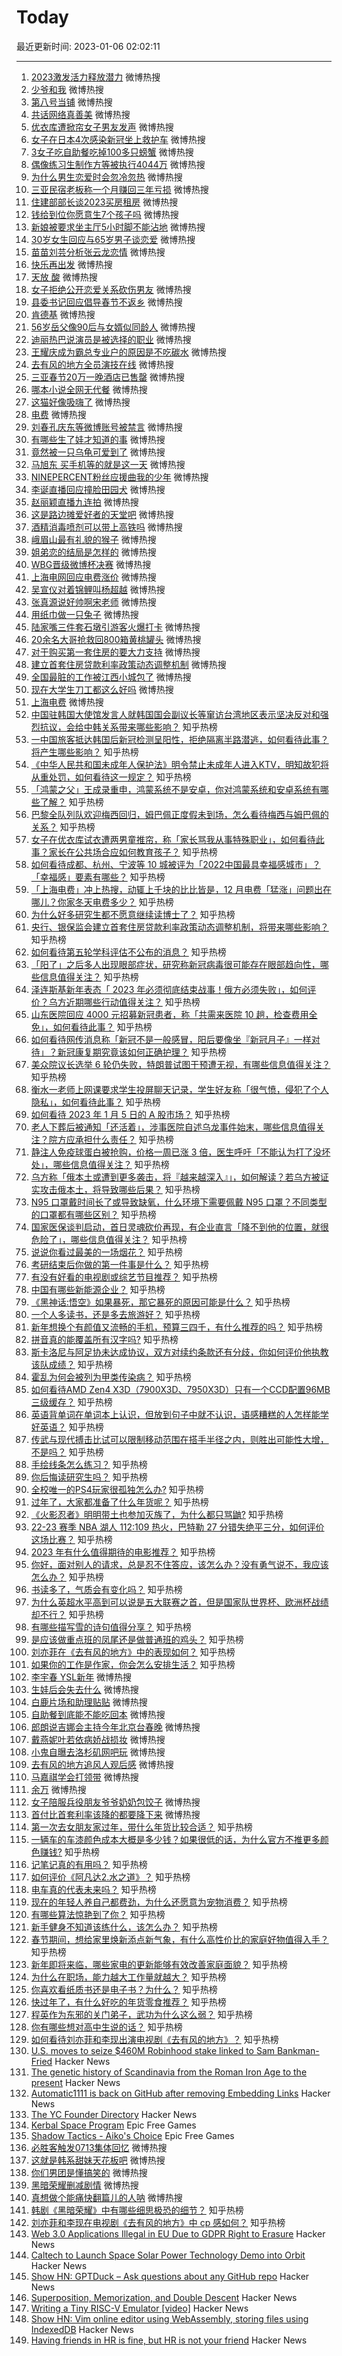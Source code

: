 # Today

最近更新时间: 2023-01-06 02:02:11

--- 
1. [2023激发活力释放潜力](https://s.weibo.com/weibo?q=%232023%E6%BF%80%E5%8F%91%E6%B4%BB%E5%8A%9B%E9%87%8A%E6%94%BE%E6%BD%9C%E5%8A%9B%23&Refer=top) 微博热搜
2. [少爷和我](https://s.weibo.com/weibo?q=%23%E5%B0%91%E7%88%B7%E5%92%8C%E6%88%91%23&Refer=top) 微博热搜
3. [第八号当铺](https://s.weibo.com/weibo?q=%23%E7%AC%AC%E5%85%AB%E5%8F%B7%E5%BD%93%E9%93%BA%23&Refer=top) 微博热搜
4. [共话网络真善美](https://s.weibo.com/weibo?q=%23%E5%85%B1%E8%AF%9D%E7%BD%91%E7%BB%9C%E7%9C%9F%E5%96%84%E7%BE%8E%23&Refer=top) 微博热搜
5. [优衣库遭掀帘女子男友发声](https://s.weibo.com/weibo?q=%23%E4%BC%98%E8%A1%A3%E5%BA%93%E9%81%AD%E6%8E%80%E5%B8%98%E5%A5%B3%E5%AD%90%E7%94%B7%E5%8F%8B%E5%8F%91%E5%A3%B0%23&Refer=top) 微博热搜
6. [女子在日本4次感染新冠坐上救护车](https://s.weibo.com/weibo?q=%23%E5%A5%B3%E5%AD%90%E5%9C%A8%E6%97%A5%E6%9C%AC4%E6%AC%A1%E6%84%9F%E6%9F%93%E6%96%B0%E5%86%A0%E5%9D%90%E4%B8%8A%E6%95%91%E6%8A%A4%E8%BD%A6%23&Refer=top) 微博热搜
7. [3女子吃自助餐吃掉100多只螃蟹](https://s.weibo.com/weibo?q=%233%E5%A5%B3%E5%AD%90%E5%90%83%E8%87%AA%E5%8A%A9%E9%A4%90%E5%90%83%E6%8E%89100%E5%A4%9A%E5%8F%AA%E8%9E%83%E8%9F%B9%23&Refer=top) 微博热搜
8. [偶像练习生制作方等被执行4044万](https://s.weibo.com/weibo?q=%23%E5%81%B6%E5%83%8F%E7%BB%83%E4%B9%A0%E7%94%9F%E5%88%B6%E4%BD%9C%E6%96%B9%E7%AD%89%E8%A2%AB%E6%89%A7%E8%A1%8C4044%E4%B8%87%23&Refer=top) 微博热搜
9. [为什么男生恋爱时会忽冷忽热](https://s.weibo.com/weibo?q=%23%E4%B8%BA%E4%BB%80%E4%B9%88%E7%94%B7%E7%94%9F%E6%81%8B%E7%88%B1%E6%97%B6%E4%BC%9A%E5%BF%BD%E5%86%B7%E5%BF%BD%E7%83%AD%23&Refer=top) 微博热搜
10. [三亚民宿老板称一个月赚回三年亏损](https://s.weibo.com/weibo?q=%23%E4%B8%89%E4%BA%9A%E6%B0%91%E5%AE%BF%E8%80%81%E6%9D%BF%E7%A7%B0%E4%B8%80%E4%B8%AA%E6%9C%88%E8%B5%9A%E5%9B%9E%E4%B8%89%E5%B9%B4%E4%BA%8F%E6%8D%9F%23&Refer=top) 微博热搜
11. [住建部部长谈2023买房租房](https://s.weibo.com/weibo?q=%23%E4%BD%8F%E5%BB%BA%E9%83%A8%E9%83%A8%E9%95%BF%E8%B0%882023%E4%B9%B0%E6%88%BF%E7%A7%9F%E6%88%BF%23&Refer=top) 微博热搜
12. [钱给到位你愿意生7个孩子吗](https://s.weibo.com/weibo?q=%23%E9%92%B1%E7%BB%99%E5%88%B0%E4%BD%8D%E4%BD%A0%E6%84%BF%E6%84%8F%E7%94%9F7%E4%B8%AA%E5%AD%A9%E5%AD%90%E5%90%97%23&Refer=top) 微博热搜
13. [新娘被要求坐主厅5小时脚不能沾地](https://s.weibo.com/weibo?q=%23%E6%96%B0%E5%A8%98%E8%A2%AB%E8%A6%81%E6%B1%82%E5%9D%90%E4%B8%BB%E5%8E%855%E5%B0%8F%E6%97%B6%E8%84%9A%E4%B8%8D%E8%83%BD%E6%B2%BE%E5%9C%B0%23&Refer=top) 微博热搜
14. [30岁女生回应与65岁男子谈恋爱](https://s.weibo.com/weibo?q=%2330%E5%B2%81%E5%A5%B3%E7%94%9F%E5%9B%9E%E5%BA%94%E4%B8%8E65%E5%B2%81%E7%94%B7%E5%AD%90%E8%B0%88%E6%81%8B%E7%88%B1%23&Refer=top) 微博热搜
15. [苗苗刘芸分析张云龙恋情](https://s.weibo.com/weibo?q=%23%E8%8B%97%E8%8B%97%E5%88%98%E8%8A%B8%E5%88%86%E6%9E%90%E5%BC%A0%E4%BA%91%E9%BE%99%E6%81%8B%E6%83%85%23&Refer=top) 微博热搜
16. [快乐再出发](https://s.weibo.com/weibo?q=%23%E5%BF%AB%E4%B9%90%E5%86%8D%E5%87%BA%E5%8F%91%23&Refer=top) 微博热搜
17. [天放 酸](https://s.weibo.com/weibo?q=%23%E5%A4%A9%E6%94%BE+%E9%85%B8%23&Refer=top) 微博热搜
18. [女子拒绝公开恋爱关系砍伤男友](https://s.weibo.com/weibo?q=%23%E5%A5%B3%E5%AD%90%E6%8B%92%E7%BB%9D%E5%85%AC%E5%BC%80%E6%81%8B%E7%88%B1%E5%85%B3%E7%B3%BB%E7%A0%8D%E4%BC%A4%E7%94%B7%E5%8F%8B%23&Refer=top) 微博热搜
19. [县委书记回应倡导春节不返乡](https://s.weibo.com/weibo?q=%23%E5%8E%BF%E5%A7%94%E4%B9%A6%E8%AE%B0%E5%9B%9E%E5%BA%94%E5%80%A1%E5%AF%BC%E6%98%A5%E8%8A%82%E4%B8%8D%E8%BF%94%E4%B9%A1%23&Refer=top) 微博热搜
20. [肯德基](https://s.weibo.com/weibo?q=%23%E8%82%AF%E5%BE%B7%E5%9F%BA%23&Refer=top) 微博热搜
21. [56岁岳父像90后与女婿似同龄人](https://s.weibo.com/weibo?q=%2356%E5%B2%81%E5%B2%B3%E7%88%B6%E5%83%8F90%E5%90%8E%E4%B8%8E%E5%A5%B3%E5%A9%BF%E4%BC%BC%E5%90%8C%E9%BE%84%E4%BA%BA%23&Refer=top) 微博热搜
22. [迪丽热巴说演员是被选择的职业](https://s.weibo.com/weibo?q=%23%E8%BF%AA%E4%B8%BD%E7%83%AD%E5%B7%B4%E8%AF%B4%E6%BC%94%E5%91%98%E6%98%AF%E8%A2%AB%E9%80%89%E6%8B%A9%E7%9A%84%E8%81%8C%E4%B8%9A%23&Refer=top) 微博热搜
23. [王耀庆成为霸总专业户的原因是不吃碳水](https://s.weibo.com/weibo?q=%23%E7%8E%8B%E8%80%80%E5%BA%86%E6%88%90%E4%B8%BA%E9%9C%B8%E6%80%BB%E4%B8%93%E4%B8%9A%E6%88%B7%E7%9A%84%E5%8E%9F%E5%9B%A0%E6%98%AF%E4%B8%8D%E5%90%83%E7%A2%B3%E6%B0%B4%23&Refer=top) 微博热搜
24. [去有风的地方全员演技在线](https://s.weibo.com/weibo?q=%23%E5%8E%BB%E6%9C%89%E9%A3%8E%E7%9A%84%E5%9C%B0%E6%96%B9%E5%85%A8%E5%91%98%E6%BC%94%E6%8A%80%E5%9C%A8%E7%BA%BF%23&Refer=top) 微博热搜
25. [三亚春节20万一晚酒店已售罄](https://s.weibo.com/weibo?q=%23%E4%B8%89%E4%BA%9A%E6%98%A5%E8%8A%8220%E4%B8%87%E4%B8%80%E6%99%9A%E9%85%92%E5%BA%97%E5%B7%B2%E5%94%AE%E7%BD%84%23&Refer=top) 微博热搜
26. [哪本小说全网无代餐](https://s.weibo.com/weibo?q=%23%E5%93%AA%E6%9C%AC%E5%B0%8F%E8%AF%B4%E5%85%A8%E7%BD%91%E6%97%A0%E4%BB%A3%E9%A4%90%23&Refer=top) 微博热搜
27. [这猫好像吸嗨了](https://s.weibo.com/weibo?q=%23%E8%BF%99%E7%8C%AB%E5%A5%BD%E5%83%8F%E5%90%B8%E5%97%A8%E4%BA%86%23&Refer=top) 微博热搜
28. [电费](https://s.weibo.com/weibo?q=%23%E7%94%B5%E8%B4%B9%23&Refer=top) 微博热搜
29. [刘春孔庆东等微博账号被禁言](https://s.weibo.com/weibo?q=%23%E5%88%98%E6%98%A5%E5%AD%94%E5%BA%86%E4%B8%9C%E7%AD%89%E5%BE%AE%E5%8D%9A%E8%B4%A6%E5%8F%B7%E8%A2%AB%E7%A6%81%E8%A8%80%23&Refer=top) 微博热搜
30. [有哪些生了娃才知道的事](https://s.weibo.com/weibo?q=%23%E6%9C%89%E5%93%AA%E4%BA%9B%E7%94%9F%E4%BA%86%E5%A8%83%E6%89%8D%E7%9F%A5%E9%81%93%E7%9A%84%E4%BA%8B%23&Refer=top) 微博热搜
31. [竟然被一只乌龟可爱到了](https://s.weibo.com/weibo?q=%23%E7%AB%9F%E7%84%B6%E8%A2%AB%E4%B8%80%E5%8F%AA%E4%B9%8C%E9%BE%9F%E5%8F%AF%E7%88%B1%E5%88%B0%E4%BA%86%23&Refer=top) 微博热搜
32. [马旭东 买手机等的就是这一天](https://s.weibo.com/weibo?q=%23%E9%A9%AC%E6%97%AD%E4%B8%9C+%E4%B9%B0%E6%89%8B%E6%9C%BA%E7%AD%89%E7%9A%84%E5%B0%B1%E6%98%AF%E8%BF%99%E4%B8%80%E5%A4%A9%23&Refer=top) 微博热搜
33. [NINEPERCENT粉丝应援曲我的少年](https://s.weibo.com/weibo?q=%23NINEPERCENT%E7%B2%89%E4%B8%9D%E5%BA%94%E6%8F%B4%E6%9B%B2%E6%88%91%E7%9A%84%E5%B0%91%E5%B9%B4%23&Refer=top) 微博热搜
34. [李诞直播回应撞脸田园犬](https://s.weibo.com/weibo?q=%23%E6%9D%8E%E8%AF%9E%E7%9B%B4%E6%92%AD%E5%9B%9E%E5%BA%94%E6%92%9E%E8%84%B8%E7%94%B0%E5%9B%AD%E7%8A%AC%23&Refer=top) 微博热搜
35. [赵丽颖直播九连拍](https://s.weibo.com/weibo?q=%23%E8%B5%B5%E4%B8%BD%E9%A2%96%E7%9B%B4%E6%92%AD%E4%B9%9D%E8%BF%9E%E6%8B%8D%23&Refer=top) 微博热搜
36. [这是路边摊爱好者的天堂吧](https://s.weibo.com/weibo?q=%23%E8%BF%99%E6%98%AF%E8%B7%AF%E8%BE%B9%E6%91%8A%E7%88%B1%E5%A5%BD%E8%80%85%E7%9A%84%E5%A4%A9%E5%A0%82%E5%90%A7%23&Refer=top) 微博热搜
37. [酒精消毒喷剂可以带上高铁吗](https://s.weibo.com/weibo?q=%23%E9%85%92%E7%B2%BE%E6%B6%88%E6%AF%92%E5%96%B7%E5%89%82%E5%8F%AF%E4%BB%A5%E5%B8%A6%E4%B8%8A%E9%AB%98%E9%93%81%E5%90%97%23&Refer=top) 微博热搜
38. [峨眉山最有礼貌的猴子](https://s.weibo.com/weibo?q=%23%E5%B3%A8%E7%9C%89%E5%B1%B1%E6%9C%80%E6%9C%89%E7%A4%BC%E8%B2%8C%E7%9A%84%E7%8C%B4%E5%AD%90%23&Refer=top) 微博热搜
39. [姐弟恋的结局是怎样的](https://s.weibo.com/weibo?q=%23%E5%A7%90%E5%BC%9F%E6%81%8B%E7%9A%84%E7%BB%93%E5%B1%80%E6%98%AF%E6%80%8E%E6%A0%B7%E7%9A%84%23&Refer=top) 微博热搜
40. [WBG晋级微博杯决赛](https://s.weibo.com/weibo?q=%23WBG%E6%99%8B%E7%BA%A7%E5%BE%AE%E5%8D%9A%E6%9D%AF%E5%86%B3%E8%B5%9B%23&Refer=top) 微博热搜
41. [上海电网回应电费涨价](https://s.weibo.com/weibo?q=%23%E4%B8%8A%E6%B5%B7%E7%94%B5%E7%BD%91%E5%9B%9E%E5%BA%94%E7%94%B5%E8%B4%B9%E6%B6%A8%E4%BB%B7%23&Refer=top) 微博热搜
42. [吴宣仪对着锦鲤叫杨超越](https://s.weibo.com/weibo?q=%23%E5%90%B4%E5%AE%A3%E4%BB%AA%E5%AF%B9%E7%9D%80%E9%94%A6%E9%B2%A4%E5%8F%AB%E6%9D%A8%E8%B6%85%E8%B6%8A%23&Refer=top) 微博热搜
43. [张真源说好帅啊宋老师](https://s.weibo.com/weibo?q=%23%E5%BC%A0%E7%9C%9F%E6%BA%90%E8%AF%B4%E5%A5%BD%E5%B8%85%E5%95%8A%E5%AE%8B%E8%80%81%E5%B8%88%23&Refer=top) 微博热搜
44. [用纸巾做一只兔子](https://s.weibo.com/weibo?q=%23%E7%94%A8%E7%BA%B8%E5%B7%BE%E5%81%9A%E4%B8%80%E5%8F%AA%E5%85%94%E5%AD%90%23&Refer=top) 微博热搜
45. [陆家嘴三件套石墩引游客火爆打卡](https://s.weibo.com/weibo?q=%23%E9%99%86%E5%AE%B6%E5%98%B4%E4%B8%89%E4%BB%B6%E5%A5%97%E7%9F%B3%E5%A2%A9%E5%BC%95%E6%B8%B8%E5%AE%A2%E7%81%AB%E7%88%86%E6%89%93%E5%8D%A1%23&Refer=top) 微博热搜
46. [20余名大哥抢救回800箱黄桃罐头](https://s.weibo.com/weibo?q=%2320%E4%BD%99%E5%90%8D%E5%A4%A7%E5%93%A5%E6%8A%A2%E6%95%91%E5%9B%9E800%E7%AE%B1%E9%BB%84%E6%A1%83%E7%BD%90%E5%A4%B4%23&Refer=top) 微博热搜
47. [对于购买第一套住房的要大力支持](https://s.weibo.com/weibo?q=%23%E5%AF%B9%E4%BA%8E%E8%B4%AD%E4%B9%B0%E7%AC%AC%E4%B8%80%E5%A5%97%E4%BD%8F%E6%88%BF%E7%9A%84%E8%A6%81%E5%A4%A7%E5%8A%9B%E6%94%AF%E6%8C%81%23&Refer=top) 微博热搜
48. [建立首套住房贷款利率政策动态调整机制](https://s.weibo.com/weibo?q=%23%E5%BB%BA%E7%AB%8B%E9%A6%96%E5%A5%97%E4%BD%8F%E6%88%BF%E8%B4%B7%E6%AC%BE%E5%88%A9%E7%8E%87%E6%94%BF%E7%AD%96%E5%8A%A8%E6%80%81%E8%B0%83%E6%95%B4%E6%9C%BA%E5%88%B6%23&Refer=top) 微博热搜
49. [全国最脏的工作被江西小城包了](https://s.weibo.com/weibo?q=%23%E5%85%A8%E5%9B%BD%E6%9C%80%E8%84%8F%E7%9A%84%E5%B7%A5%E4%BD%9C%E8%A2%AB%E6%B1%9F%E8%A5%BF%E5%B0%8F%E5%9F%8E%E5%8C%85%E4%BA%86%23&Refer=top) 微博热搜
50. [现在大学生刀工都这么好吗](https://s.weibo.com/weibo?q=%23%E7%8E%B0%E5%9C%A8%E5%A4%A7%E5%AD%A6%E7%94%9F%E5%88%80%E5%B7%A5%E9%83%BD%E8%BF%99%E4%B9%88%E5%A5%BD%E5%90%97%23&Refer=top) 微博热搜
51. [上海电费](https://s.weibo.com/weibo?q=%23%E4%B8%8A%E6%B5%B7%E7%94%B5%E8%B4%B9%23&Refer=top) 微博热搜
52. [中国驻韩国大使馆发言人就韩国国会副议长等窜访台湾地区表示坚决反对和强烈抗议，会给中韩关系带来哪些影响？](https://www.zhihu.com/question/576902741) 知乎热榜
53. [一中国旅客抵达韩国后新冠检测呈阳性，拒绝隔离半路潜逃，如何看待此事？将产生哪些影响？](https://www.zhihu.com/question/576726878) 知乎热榜
54. [《中华人民共和国未成年人保护法》明令禁止未成年人进入KTV，明知故犯将从重处罚，如何看待这一规定？](https://www.zhihu.com/question/576748516) 知乎热榜
55. [「鸿蒙之父」王成录重申，鸿蒙系统不是安卓，你对鸿蒙系统和安卓系统有哪些了解？](https://www.zhihu.com/question/576633274) 知乎热榜
56. [巴黎全队列队欢迎梅西回归，姆巴佩正度假未到场，怎么看待梅西与姆巴佩的关系？](https://www.zhihu.com/question/576776956) 知乎热榜
57. [女子在优衣库试衣遭两男童推帘，称「家长骂我从事特殊职业」，如何看待此事？家长在公共场合应如何教育孩子？](https://www.zhihu.com/question/576655179) 知乎热榜
58. [如何看待成都、杭州、宁波等 10 城被评为「2022中国最具幸福感城市」？「幸福感」要素有哪些？](https://www.zhihu.com/question/573856275) 知乎热榜
59. [「上海电费」冲上热搜，动辄上千块的比比皆是，12 月电费「猛涨」问题出在哪儿？你家冬天电费多少？](https://www.zhihu.com/question/576938646) 知乎热榜
60. [为什么好多研究生都不愿意继续读博士了？](https://www.zhihu.com/question/575717530) 知乎热榜
61. [央行、银保监会建立首套住房贷款利率政策动态调整机制，将带来哪些影响？](https://www.zhihu.com/question/576949839) 知乎热榜
62. [如何看待第五轮学科评估不公布的消息？](https://www.zhihu.com/question/575599690) 知乎热榜
63. [「阳了」之后多人出现眼部症状，研究称新冠病毒很可能存在眼部趋向性，哪些信息值得关注？](https://www.zhihu.com/question/576896788) 知乎热榜
64. [泽连斯基新年表态「 2023 年必须彻底结束战事！俄方必须失败」，如何评价？乌方近期哪些行动值得关注？](https://www.zhihu.com/question/576936549) 知乎热榜
65. [山东医院回应 4000 元招募新冠患者，称「共需来医院 10 趟，检查费用全免」，如何看待此事？](https://www.zhihu.com/question/576665215) 知乎热榜
66. [如何看待网传消息称「新冠不是一般感冒，阳后要像坐『新冠月子』一样对待」？新冠康复期究竟该如何正确护理？](https://www.zhihu.com/question/576684143) 知乎热榜
67. [美众院议长选举 6 轮仍失败，特朗普试图干预遭无视，有哪些信息值得关注？](https://www.zhihu.com/question/576883473) 知乎热榜
68. [衡水一老师上网课要求学生投屏聊天记录，学生好友称「很气愤，侵犯了个人隐私」，如何看待此事？](https://www.zhihu.com/question/576526204) 知乎热榜
69. [如何看待 2023 年 1 月 5 日的 A 股市场？](https://www.zhihu.com/question/576900400) 知乎热榜
70. [老人下葬后被通知「还活着」，涉事医院自述乌龙事件始末，哪些信息值得关注？院方应承担什么责任？](https://www.zhihu.com/question/576646739) 知乎热榜
71. [静注人免疫球蛋白被抢购，价格一周已涨 3 倍，医生呼吁「不能认为打了没坏处」，哪些信息值得关注？](https://www.zhihu.com/question/576762165) 知乎热榜
72. [乌方称「俄本土或遭到更多袭击，将『越来越深入』」，如何解读？若乌方被证实攻击俄本土，将导致哪些后果？](https://www.zhihu.com/question/576953525) 知乎热榜
73. [N95 口罩戴时间长了或导致缺氧，什么环境下需要佩戴 N95 口罩？不同类型的口罩都有哪些区别？](https://www.zhihu.com/question/576522792) 知乎热榜
74. [国家医保谈判启动，首日灵魂砍价再现，有企业直言「降不到他的位置，就很危险了」，哪些信息值得关注？](https://www.zhihu.com/question/576881753) 知乎热榜
75. [说说你看过最美的一场烟花？](https://www.zhihu.com/question/576707544) 知乎热榜
76. [考研结束后你做的第一件事是什么？](https://www.zhihu.com/question/508420803) 知乎热榜
77. [有没有好看的电视剧或综艺节目推荐？](https://www.zhihu.com/question/574373070) 知乎热榜
78. [中国有哪些新能源企业？](https://www.zhihu.com/question/547671704) 知乎热榜
79. [《黑神话:悟空》如果暴死，那它暴死的原因可能是什么？](https://www.zhihu.com/question/416636401) 知乎热榜
80. [一个人多读书，还是多去旅游好？](https://www.zhihu.com/question/576227742) 知乎热榜
81. [新年想换个有颜值又流畅的手机，预算三四千，有什么推荐的吗？](https://www.zhihu.com/question/576727240) 知乎热榜
82. [拼音真的能覆盖所有汉字吗?](https://www.zhihu.com/question/576471799) 知乎热榜
83. [斯卡洛尼与阿足协未达成协议，双方对续约条款还有分歧，你如何评价他执教该队成绩？](https://www.zhihu.com/question/575901296) 知乎热榜
84. [霍乱为何会被列为甲类传染病？](https://www.zhihu.com/question/542631106) 知乎热榜
85. [如何看待AMD Zen4 X3D（7900X3D、7950X3D）只有一个CCD配置96MB三级缓存？](https://www.zhihu.com/question/576897865) 知乎热榜
86. [英语背单词在单词本上认识，但放到句子中就不认识，语感糟糕的人怎样能学好英语？](https://www.zhihu.com/question/566986278) 知乎热榜
87. [传武与现代搏击比试可以限制移动范围在搭手半径之内，则胜出可能性大增，不是吗？](https://www.zhihu.com/question/575581636) 知乎热榜
88. [手绘线条怎么练习？](https://www.zhihu.com/question/36058601) 知乎热榜
89. [你后悔读研究生吗？](https://www.zhihu.com/question/28347397) 知乎热榜
90. [全校唯一的PS4玩家很孤独怎么办?](https://www.zhihu.com/question/555964594) 知乎热榜
91. [过年了，大家都准备了什么年货呢？](https://www.zhihu.com/question/440157164) 知乎热榜
92. [《火影忍者》明明带土也参加灭族了，为什么都只骂鼬?](https://www.zhihu.com/question/575835809) 知乎热榜
93. [22-23 赛季 NBA 湖人 112:109 热火，巴特勒 27 分错失绝平三分，如何评价这场比赛？](https://www.zhihu.com/question/576894477) 知乎热榜
94. [2023 年有什么值得期待的电影推荐？](https://www.zhihu.com/question/545365383) 知乎热榜
95. [你好，面对别人的请求，总是忍不住答应，该怎么办？没有勇气说不，我应该怎么办？](https://www.zhihu.com/question/576888822) 知乎热榜
96. [书读多了，气质会有变化吗？](https://www.zhihu.com/question/574021214) 知乎热榜
97. [为什么英超水平高到可以说是五大联赛之首，但是国家队世界杯、欧洲杯战绩却不行？](https://www.zhihu.com/question/576566421) 知乎热榜
98. [有哪些描写雪的诗句值得分享？](https://www.zhihu.com/question/575754485) 知乎热榜
99. [是应该做重点班的凤尾还是做普通班的鸡头？](https://www.zhihu.com/question/574349086) 知乎热榜
100. [刘亦菲在《去有风的地方》中的表现如何？](https://www.zhihu.com/question/576552375) 知乎热榜
101. [如果你的工作是作家，你会怎么安排生活？](https://www.zhihu.com/question/575080944) 知乎热榜
102. [李宇春 YSL新年](https://s.weibo.com/weibo?q=%23%E6%9D%8E%E5%AE%87%E6%98%A5+YSL%E6%96%B0%E5%B9%B4%23&Refer=top) 微博热搜
103. [生娃后会失去什么](https://s.weibo.com/weibo?q=%23%E7%94%9F%E5%A8%83%E5%90%8E%E4%BC%9A%E5%A4%B1%E5%8E%BB%E4%BB%80%E4%B9%88%23&Refer=top) 微博热搜
104. [白鹿片场和助理贴贴](https://s.weibo.com/weibo?q=%23%E7%99%BD%E9%B9%BF%E7%89%87%E5%9C%BA%E5%92%8C%E5%8A%A9%E7%90%86%E8%B4%B4%E8%B4%B4%23&Refer=top) 微博热搜
105. [自助餐到底能不能吃回本](https://s.weibo.com/weibo?q=%23%E8%87%AA%E5%8A%A9%E9%A4%90%E5%88%B0%E5%BA%95%E8%83%BD%E4%B8%8D%E8%83%BD%E5%90%83%E5%9B%9E%E6%9C%AC%23&Refer=top) 微博热搜
106. [郎朗说吉娜会主持今年北京台春晚](https://s.weibo.com/weibo?q=%23%E9%83%8E%E6%9C%97%E8%AF%B4%E5%90%89%E5%A8%9C%E4%BC%9A%E4%B8%BB%E6%8C%81%E4%BB%8A%E5%B9%B4%E5%8C%97%E4%BA%AC%E5%8F%B0%E6%98%A5%E6%99%9A%23&Refer=top) 微博热搜
107. [戴燕妮叶若依病娇战损妆](https://s.weibo.com/weibo?q=%23%E6%88%B4%E7%87%95%E5%A6%AE%E5%8F%B6%E8%8B%A5%E4%BE%9D%E7%97%85%E5%A8%87%E6%88%98%E6%8D%9F%E5%A6%86%23&Refer=top) 微博热搜
108. [小鬼自曝去洛杉矶网吧玩](https://s.weibo.com/weibo?q=%23%E5%B0%8F%E9%AC%BC%E8%87%AA%E6%9B%9D%E5%8E%BB%E6%B4%9B%E6%9D%89%E7%9F%B6%E7%BD%91%E5%90%A7%E7%8E%A9%23&Refer=top) 微博热搜
109. [去有风的地方追风人观后感](https://s.weibo.com/weibo?q=%23%E5%8E%BB%E6%9C%89%E9%A3%8E%E7%9A%84%E5%9C%B0%E6%96%B9%E8%BF%BD%E9%A3%8E%E4%BA%BA%E8%A7%82%E5%90%8E%E6%84%9F%23&Refer=top) 微博热搜
110. [马嘉祺学会打领带](https://s.weibo.com/weibo?q=%23%E9%A9%AC%E5%98%89%E7%A5%BA%E5%AD%A6%E4%BC%9A%E6%89%93%E9%A2%86%E5%B8%A6%23&Refer=top) 微博热搜
111. [余万](https://s.weibo.com/weibo?q=%23%E4%BD%99%E4%B8%87%23&Refer=top) 微博热搜
112. [女子陪服兵役朋友爷爷奶奶包饺子](https://s.weibo.com/weibo?q=%23%E5%A5%B3%E5%AD%90%E9%99%AA%E6%9C%8D%E5%85%B5%E5%BD%B9%E6%9C%8B%E5%8F%8B%E7%88%B7%E7%88%B7%E5%A5%B6%E5%A5%B6%E5%8C%85%E9%A5%BA%E5%AD%90%23&Refer=top) 微博热搜
113. [首付比首套利率该降的都要降下来](https://s.weibo.com/weibo?q=%23%E9%A6%96%E4%BB%98%E6%AF%94%E9%A6%96%E5%A5%97%E5%88%A9%E7%8E%87%E8%AF%A5%E9%99%8D%E7%9A%84%E9%83%BD%E8%A6%81%E9%99%8D%E4%B8%8B%E6%9D%A5%23&Refer=top) 微博热搜
114. [第一次去女朋友家过年，带什么年货比较合适？](https://www.zhihu.com/question/572340669) 知乎热榜
115. [一辆车的车漆颜色成本大概是多少钱？如果很低的话，为什么官方不推更多颜色赚钱?](https://www.zhihu.com/question/555906777) 知乎热榜
116. [记笔记真的有用吗？](https://www.zhihu.com/question/36969026) 知乎热榜
117. [如何评价《阿凡达2.水之道》？](https://www.zhihu.com/question/572553275) 知乎热榜
118. [电车真的代表未来吗？](https://www.zhihu.com/question/574120536) 知乎热榜
119. [现在的年轻人养自己都费劲，为什么还愿意为宠物消费？](https://www.zhihu.com/question/576747539) 知乎热榜
120. [有哪些算法惊艳到了你？](https://www.zhihu.com/question/26934313) 知乎热榜
121. [新手健身不知道该练什么，该怎么办？](https://www.zhihu.com/question/570057035) 知乎热榜
122. [春节期间，想给家里焕新添点新气象，有什么高性价比的家庭好物值得入手？](https://www.zhihu.com/question/576926599) 知乎热榜
123. [新年即将来临，哪些家电的更新能够有效改善家庭面貌？](https://www.zhihu.com/question/575646529) 知乎热榜
124. [为什么在职场，能力越大工作量就越大？](https://www.zhihu.com/question/576460655) 知乎热榜
125. [你喜欢看纸质书还是电子书？为什么？](https://www.zhihu.com/question/576587206) 知乎热榜
126. [快过年了，有什么好吃的年货零食推荐？](https://www.zhihu.com/question/574599006) 知乎热榜
127. [程英作为东邪的关门弟子，武功为什么这么弱？](https://www.zhihu.com/question/573797733) 知乎热榜
128. [你有哪些想对高中生说的话？](https://www.zhihu.com/question/297376846) 知乎热榜
129. [如何看待刘亦菲和李现出演电视剧《去有风的地方》？](https://www.zhihu.com/question/575757532) 知乎热榜
130. [U.S. moves to seize $460M Robinhood stake linked to Sam Bankman-Fried](https://www.cnn.com/2023/01/05/investing/doj-seizes-robinhood-shares/index.html) Hacker News
131. [The genetic history of Scandinavia from the Roman Iron Age to the present](https://www.cell.com/cell/fulltext/S0092-8674(22)01468-4) Hacker News
132. [Automatic1111 is back on GitHub after removing Embedding Links](https://github.com/AUTOMATIC1111/stable-diffusion-webui/wiki/Textual-Inversion) Hacker News
133. [The YC Founder Directory](https://www.ycombinator.com/blog/the-yc-founder-directory) Hacker News
134. [Kerbal Space Program](https://store.epicgames.com/en-US/p/kerbal-space-program) Epic Free Games
135. [Shadow Tactics - Aiko's Choice](https://store.epicgames.com/en-US/p/shadow-tactics-aikos-choice-5678c1) Epic Free Games
136. [必胜客触发0713集体回忆](https://s.weibo.com/weibo?q=%23%E5%BF%85%E8%83%9C%E5%AE%A2%E8%A7%A6%E5%8F%910713%E9%9B%86%E4%BD%93%E5%9B%9E%E5%BF%86%23&Refer=top) 微博热搜
137. [这就是韩系甜妹天花板吧](https://s.weibo.com/weibo?q=%23%E8%BF%99%E5%B0%B1%E6%98%AF%E9%9F%A9%E7%B3%BB%E7%94%9C%E5%A6%B9%E5%A4%A9%E8%8A%B1%E6%9D%BF%E5%90%A7%23&Refer=top) 微博热搜
138. [你们男团是懂搞笑的](https://s.weibo.com/weibo?q=%23%E4%BD%A0%E4%BB%AC%E7%94%B7%E5%9B%A2%E6%98%AF%E6%87%82%E6%90%9E%E7%AC%91%E7%9A%84%23&Refer=top) 微博热搜
139. [黑暗荣耀删减剧情](https://s.weibo.com/weibo?q=%23%E9%BB%91%E6%9A%97%E8%8D%A3%E8%80%80%E5%88%A0%E5%87%8F%E5%89%A7%E6%83%85%23&Refer=top) 微博热搜
140. [真想做个能痛快翻篇儿的人呐](https://s.weibo.com/weibo?q=%23%E7%9C%9F%E6%83%B3%E5%81%9A%E4%B8%AA%E8%83%BD%E7%97%9B%E5%BF%AB%E7%BF%BB%E7%AF%87%E5%84%BF%E7%9A%84%E4%BA%BA%E5%91%90%23&Refer=top) 微博热搜
141. [韩剧《黑暗荣耀》中有哪些细思极恐的细节？](https://www.zhihu.com/question/576478558) 知乎热榜
142. [刘亦菲和李现在电视剧《去有风的地方》中 cp 感如何？](https://www.zhihu.com/question/576552643) 知乎热榜
143. [Web 3.0 Applications Illegal in EU Due to GDPR Right to Erasure](https://gdpr-info.eu/art-17-gdpr/) Hacker News
144. [Caltech to Launch Space Solar Power Technology Demo into Orbit](https://www.caltech.edu/about/news/caltech-to-launch-space-solar-power-technology-demo-into-orbit-in-january) Hacker News
145. [Show HN: GPTDuck – Ask questions about any GitHub repo](https://www.gptduck.com/) Hacker News
146. [Superposition, Memorization, and Double Descent](https://transformer-circuits.pub/2023/toy-double-descent/index.html) Hacker News
147. [Writing a Tiny RISC-V Emulator [video]](https://www.youtube.com/watch?v=YT5vB3UqU_E) Hacker News
148. [Show HN: Vim online editor using WebAssembly, storing files using IndexedDB](https://www.vimonlineeditor.com/) Hacker News
149. [Having friends in HR is fine, but HR is not your friend](https://cdoyle.me/2023/01/05/having-friends-in-hr-is-fine-but-hr-is-not-your-friend/) Hacker News
